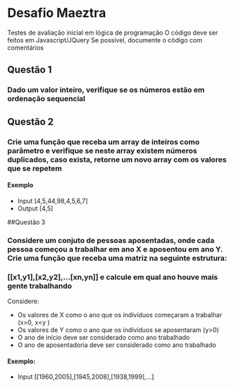 # Desafio Maeztra
Testes de avaliação inicial em lógica de programação
O código deve ser feitos em Javascript/JQuery
Se possível, documente o código com comentários

## Questão 1
### Dado um valor inteiro, verifique se os números estão em ordenação sequencial

## Questão 2
### Crie uma função que receba um array de inteiros como parâmetro e verifique se neste array existem números duplicados, caso exista, retorne um novo array com os valores que se repetem 

#### Exemplo
- Input [4,5,44,98,4,5,6,7]
- Output [4,5]

##Questão 3
### Considere um conjuto de pessoas aposentadas, onde cada pessoa começou a trabalhar em ano X e aposentou em ano Y. Crie uma função que receba uma matriz na seguinte estrutura:
### [[x1,y1],[x2,y2],...[xn,yn]] e calcule em qual ano houve mais gente trabalhando

Considere:
- Os valores de X como o ano que os indívíduos começaram a trabalhar (x>0, x<y )
- Os valores de Y como o ano que os indívíduos se aposentaram (y>0)
- O ano de início deve ser considerado como ano trabalhado
- O ano de aposentadoria deve ser considerado como ano trabalhado

#### Exemplo:
- Input [[1960,2005],[1945,2008],[1938,1999],...]
